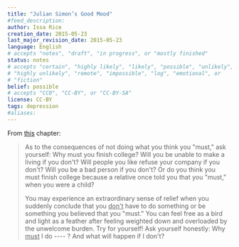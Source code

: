 ```yaml
---
title: "Julian Simon’s Good Mood"
#feed_description: 
author: Issa Rice
creation_date: 2015-05-23
last_major_revision_date: 2015-05-23
language: English
# accepts "notes", "draft", "in progress", or "mostly finished"
status: notes
# accepts "certain", "highly likely", "likely", "possible", "unlikely",
# "highly unlikely", "remote", "impossible", "log", "emotional", or
# "fiction"
belief: possible
# accepts "CC0", "CC-BY", or "CC-BY-SA"
license: CC-BY
tags: depression
#aliases: 
---
```


From [this](http://www.juliansimon.com/writings/Good_Mood/Part_II/chapte13.html) chapter:

> As to the consequences of not doing what you think you "must," ask
> yourself: Why must you finish college? Will you be unable to make a
> living if you don't? Will people you like refuse your company if you
> don't? Will you be a bad person if you don't? Or do you think you must
> finish college because a relative once told you that you "must," when
> you were a child?
> 
> You may experience an extraordinary sense of relief when you suddenly
> conclude that you <u>don't</u> have to do something or be something you
> believed that you "must." You can feel free as a bird and light as a
> feather after feeling weighted down and overloaded by the unwelcome
> burden. Try for yourself! Ask yourself honestly: Why <u>must</u> I do ---- ?
> And what will happen if I don't?

